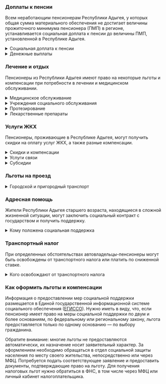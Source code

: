 ﻿### Доплаты к пенсии
Всем неработающим пенсионерам Республики Адыгея, у которых общая сумма материального обеспечения не достигает величины прожиточного минимума пенсионера (ПМП) в регионе, устанавливается социальная доплата к пенсии до величины ПМП, установленной в Республике Адыгея.
<details>
<summary>Социальная доплата к пенсии</summary>

Социальная доплата к пенсии до величины регионального прожиточного минимума пенсионера назначается автоматически, по данным выплатного дела о размере пенсии.
</details>
<details>
<summary>Денежные выплаты</summary>

Если пенсионер относится к льготной категории, ему полагается ежемесячная денежная выплата (ЕДВ), которая регулярно индексируется.

В [Республике Адыгея](https://docs.cntd.ru/document/802085973) к таким категориям относятся ветераны труда, пенсионеры, имеющие трудовой стаж не менее 45 лет (мужчины) и 40 лет (женщины), труженики тыла и жертвы политических репрессий.
</details>

### Лечение и отдых
Пенсионеры из Республики Адыгея имеют право на некоторые льготы и компенсации при потребности в лечении и медицинском обслуживании.
<details>
<summary>Медицинское обслуживание</summary>

Оказание медицинской помощи вне очереди полагается жертвам политических репрессий.
</details>
<details>
<summary>Учреждения социального обслуживания</summary>

Внеочередной приём в дома-интернаты для престарелых и инвалидов, учреждения социального обслуживания предоставляют труженикам тыла, жертвам политических репрессий и детям войны.
</details>
<details>
<summary>Протезирование</summary>

В [Адыгее](https://docs.cntd.ru/document/802085973) ветеранам труда, труженикам тыла, жертвам политических репрессий и пенсионерам, имеющим трудовой стаж не менее 45 лет (мужчины) и 40 лет (женщины), полагается бесплатное изготовление и ремонт зубных протезов. Услуги можно получить в государственном учреждении здравоохранения по месту жительства пенсионера. Льгота не распространяется на оплату стоимости драгоценных металлов и металлокерамики.

[Адыгейским](https://docs.cntd.ru/document/802085973) малоимущим пенсионерам, не имеющим инвалидности, но по медицинским показаниям нуждающимся в протезно-ортопедических изделиях, они предоставляются бесплатно.
</details>
<details>
<summary>Лекарственные препараты</summary>

Малообеспеченные пенсионеры [Адыгеи](https://docs.cntd.ru/document/802085973), получающие пенсию по старости или по случаю потери кормильца, при амбулаторном лечении обеспечиваются необходимыми лекарственными препаратами и средствами медицинского назначения по рецептам врача (фельдшера) с оплатой 50% от их стоимости. Льгота полагается пенсионерам с пенсией, не превышающей прожиточный минимум, и не имеющим федеральных льгот.
</details>

### Услуги ЖКХ
Пенсионеры, проживающие в Республике Адыгея, могут получить скидки на оплату услуг ЖКХ, а также разные компенсации. 
<details>
<summary>Скидки и компенсации</summary>

Одинокие неработающие пенсионеры по достижении 70 лет освобождаются от взносов на капремонт на 50%, а с 80-летнего возраста — полностью. Льгота распространяется также на граждан указанного возраста, семья которых состоит из неработающих граждан пенсионного возраста (мужчины — старше 60 лет, женщины — 55 лет) и (или) инвалидов I и II групп. 
</details>
<details>
<summary>Услуги связи</summary>

Право на первоочередную установку телефона имеют жертвы политических репрессий.
</details>
<details>
<summary>Субсидии</summary>

Пенсионеры могут оформить субсидию на оплату жилищно-коммунальных услуг, если они тратят на них более 22% совокупного дохода семьи.
</details>

### Льготы на проезд
<details>
<summary> Городской и пригородный транспорт</summary>

В [Адыгее](https://docs.cntd.ru/document/819063116) ветераны труда, труженики тыла, жертвы политических репрессий, а также пенсионеры, имеющие трудовой стаж не менее 45 лет (мужчины) и 40 лет (женщины), для проезда на городском пассажирском транспорте (кроме такси) могут приобрести социальный проездной билет. 
</details>

### Адресная помощь
Жители Республики Адыгея старшего возраста, находящиеся в сложной жизненной ситуации, могут заключить социальный контракт с государством и получить поддержку.
<details>
<summary>Кому положена социальная поддержка</summary>

Пенсионерам, оказавшимся в трудной жизненной ситуации по не зависящим от них причинам или в связи со стихийным бедствием, экстремальной ситуацией, оказывается адресная помощь. Она предоставляется путём выплаты пособий либо в натуральной форме (обеспечение одеждой, обувью, лекарствами, организация лечения и ухода, проведение ремонта жилья или установка приборов учёта и пр.). С нуждающимися пенсионерами может быть заключён социальный контракт.
</details>

### Транспортный налог
При определенных обстоятельствах автовладельцы-пенсионеры могут быть освобождены от транспортного налога или платить по сниженной ставке. 
<details>
<summary>Кого освобождают от транспортного налога</summary>

В [Республике Адыгея](https://www.nalog.gov.ru/rn77/service/tax/d1114837/) пенсионеры, а также мужчины старше 60 лет, женщины — 55 лет на легковые автомобили, мотоциклы и мотороллеры уплачивают 50% от ставки налога на одну единицу транспортного средства по своему выбору. Инвалиды всех категорий, участники ВОВ и приравненные к ним категории граждан, труженики тыла, ветераны боевых действий и чернобыльцы полностью освобождены от налога на одно принадлежащее им транспортное средство по выбору налогоплательщика.
</details>

### Как оформить льготы и компенсации 
Информация о предоставлении мер социальной поддержки размещается в Единой государственной информационной системе социального обеспечения ([ЕГИССО](http://egisso.ru/site/client/#/)). Нужно иметь в виду, что, если пенсионер имеет право на меры социальной поддержки по двум и более основаниям, по федеральному или региональному закону, льгота предоставляется только по одному основанию — по выбору гражданина.

Обратите внимание: многие льготы не предоставляются автоматически, их назначение носит заявительный характер. За оформлением необходимо обращаться в отдел социальной защиты населения по месту своего жительства, непосредственно или через МФЦ. Потребуется подать соответствующее заявление и предоставить документы, подтверждающие право на льготу. Для получения налоговых льгот нужно обратиться в ФНС, в том числе через МФЦ или личный кабинет налогоплательщика.













